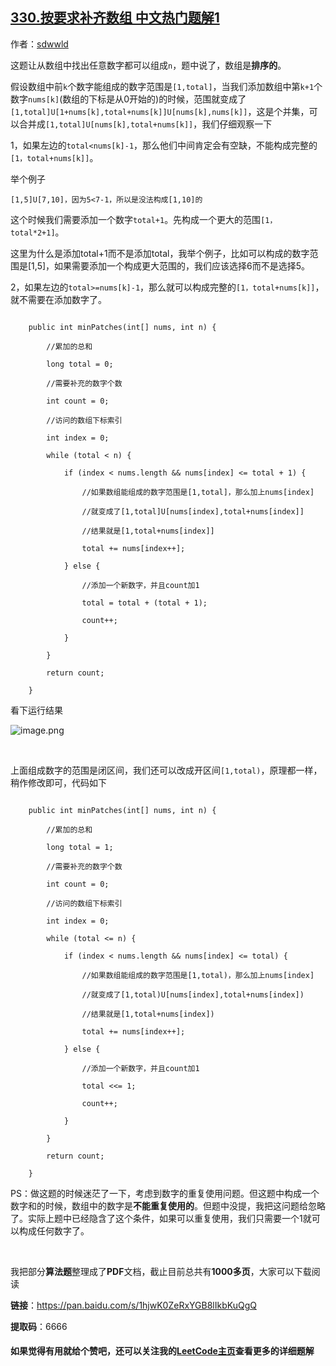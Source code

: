 ## [330.按要求补齐数组 中文热门题解1](https://leetcode.cn/problems/patching-array/solutions/100000/an-yao-qiu-bu-qi-shu-zu-tan-xin-suan-fa-b4bwr)

作者：[sdwwld](https://leetcode.cn/u/sdwwld)


这题让从数组中找出任意数字都可以组成```n```，题中说了，数组是**排序的**。

假设数组中前```k```个数字能组成的数字范围是```[1,total]```，当我们添加数组中第```k+1```个数字```nums[k]```\(数组的下标是从0开始的)的时候，范围就变成了```[1,total]U[1+nums[k],total+nums[k]]U[nums[k],nums[k]]```，这是个并集，可以合并成```[1,total]U[nums[k],total+nums[k]]```，我们仔细观察一下

1，如果左边的```total<nums[k]-1```，那么他们中间肯定会有空缺，不能构成完整的```[1，total+nums[k]]```。
举个例子
```[1,5]U[7,10]，因为5<7-1，所以是没法构成[1,10]的```

这个时候我们需要添加一个数字```total+1```。先构成一个更大的范围```[1，total*2+1]```。
这里为什么是添加total+1而不是添加total，我举个例子，比如可以构成的数字范围是[1,5]，如果需要添加一个构成更大范围的，我们应该选择6而不是选择5。

2，如果左边的```total>=nums[k]-1```，那么就可以构成完整的```[1，total+nums[k]]```，就不需要在添加数字了。



```
    public int minPatches(int[] nums, int n) {
        //累加的总和
        long total = 0;
        //需要补充的数字个数
        int count = 0;
        //访问的数组下标索引
        int index = 0;
        while (total < n) {
            if (index < nums.length && nums[index] <= total + 1) {
                //如果数组能组成的数字范围是[1,total]，那么加上nums[index]
                //就变成了[1,total]U[nums[index],total+nums[index]]
                //结果就是[1,total+nums[index]]
                total += nums[index++];
            } else {
                //添加一个新数字，并且count加1
                total = total + (total + 1);
                count++;
            }
        }
        return count;
    }
```


看下运行结果
![image.png](https://pic.leetcode-cn.com/1609204940-wCHmpc-image.png)

<br>

上面组成数字的范围是闭区间，我们还可以改成开区间```[1,total)```，原理都一样，稍作修改即可，代码如下

```
    public int minPatches(int[] nums, int n) {
        //累加的总和
        long total = 1;
        //需要补充的数字个数
        int count = 0;
        //访问的数组下标索引
        int index = 0;
        while (total <= n) {
            if (index < nums.length && nums[index] <= total) {
                //如果数组能组成的数字范围是[1,total)，那么加上nums[index]
                //就变成了[1,total)U[nums[index],total+nums[index])
                //结果就是[1,total+nums[index])
                total += nums[index++];
            } else {
                //添加一个新数字，并且count加1
                total <<= 1;
                count++;
            }
        }
        return count;
    }
```



PS：做这题的时候迷茫了一下，考虑到数字的重复使用问题。但这题中构成一个数字和的时候，数组中的数字是**不能重复使用的**。但题中没提，我把这问题给忽略了。实际上题中已经隐含了这个条件，如果可以重复使用，我们只需要一个1就可以构成任何数字了。


<br>


我把部分**算法题**整理成了**PDF**文档，截止目前总共有**1000多页**，大家可以下载阅读
**链接**：https://pan.baidu.com/s/1hjwK0ZeRxYGB8lIkbKuQgQ 
**提取码**：6666 

#### 如果觉得有用就给个赞吧，还可以关注我的[LeetCode主页](https://leetcode-cn.com/u/sdwwld/)查看更多的详细题解

